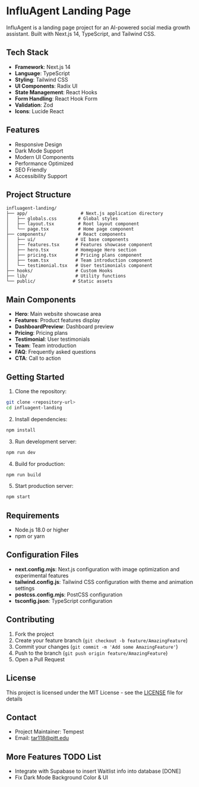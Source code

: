 # InfluAgent Landing Page

InfluAgent is a landing page project for an AI-powered social media growth assistant. Built with Next.js 14, TypeScript, and Tailwind CSS.

## Tech Stack

- **Framework**: Next.js 14
- **Language**: TypeScript
- **Styling**: Tailwind CSS
- **UI Components**: Radix UI
- **State Management**: React Hooks
- **Form Handling**: React Hook Form
- **Validation**: Zod
- **Icons**: Lucide React

## Features

- Responsive Design
- Dark Mode Support
- Modern UI Components
- Performance Optimized
- SEO Friendly
- Accessibility Support

## Project Structure

```plaintext
influagent-landing/
├── app/                    # Next.js application directory
│   ├── globals.css        # Global styles
│   ├── layout.tsx         # Root layout component
│   └── page.tsx           # Home page component
├── components/            # React components
│   ├── ui/               # UI base components
│   ├── features.tsx      # Features showcase component
│   ├── hero.tsx          # Homepage Hero section
│   ├── pricing.tsx       # Pricing plans component
│   ├── team.tsx          # Team introduction component
│   └── testimonial.tsx   # User testimonials component
├── hooks/                # Custom Hooks
├── lib/                  # Utility functions
└── public/              # Static assets
```

## Main Components

- **Hero**: Main website showcase area
- **Features**: Product features display
- **DashboardPreview**: Dashboard preview
- **Pricing**: Pricing plans
- **Testimonial**: User testimonials
- **Team**: Team introduction
- **FAQ**: Frequently asked questions
- **CTA**: Call to action

## Getting Started

1. Clone the repository:
```bash
git clone <repository-url>
cd influagent-landing
```

2. Install dependencies:
```bash
npm install
```

3. Run development server:
```bash
npm run dev
```

4. Build for production:
```bash
npm run build
```

5. Start production server:
```bash
npm start
```

## Requirements

- Node.js 18.0 or higher
- npm or yarn

## Configuration Files

- **next.config.mjs**: Next.js configuration with image optimization and experimental features
- **tailwind.config.js**: Tailwind CSS configuration with theme and animation settings
- **postcss.config.mjs**: PostCSS configuration
- **tsconfig.json**: TypeScript configuration

## Contributing

1. Fork the project
2. Create your feature branch (`git checkout -b feature/AmazingFeature`)
3. Commit your changes (`git commit -m 'Add some AmazingFeature'`)
4. Push to the branch (`git push origin feature/AmazingFeature`)
5. Open a Pull Request

## License

This project is licensed under the MIT License - see the [LICENSE](LICENSE) file for details

## Contact

- Project Maintainer: Tempest
- Email: tar118@pitt.edu

## More Features TODO List
- Integrate with Supabase to insert Waitlist info into database [DONE]
- Fix Dark Mode Background Color & UI